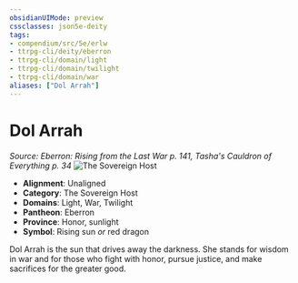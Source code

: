```yaml
---
obsidianUIMode: preview
cssclasses: json5e-deity
tags:
- compendium/src/5e/erlw
- ttrpg-cli/deity/eberron
- ttrpg-cli/domain/light
- ttrpg-cli/domain/twilight
- ttrpg-cli/domain/war
aliases: ["Dol Arrah"]
---
```

# Dol Arrah
*Source: Eberron: Rising from the Last War p. 141, Tasha's Cauldron of Everything p. 34* 
![The Sovereign Host](/3-Mechanics/CLI/deities/img/erlw-the-sovereign-host.webp#symbol)

- **Alignment**: Unaligned
- **Category**: The Sovereign Host
- **Domains**: Light, War, Twilight
- **Pantheon**: Eberron
- **Province**: Honor, sunlight
- **Symbol**: Rising sun *or* red dragon

Dol Arrah is the sun that drives away the darkness. She stands for wisdom in war and for those who fight with honor, pursue justice, and make sacrifices for the greater good.